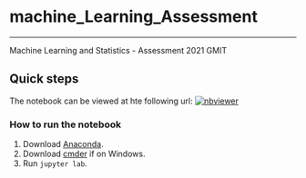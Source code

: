 # machine_Learning_Assessment

***

Machine Learning and Statistics - Assessment 2021 GMIT

## Quick steps

The notebook can be viewed at hte following url:
[![nbviewer](https://raw.githubusercontent.com/jupyter/design/master/logos/Badges/nbviewer_badge.svg)](https://nbviewer.org/github/thenriq/machine_Learning_Assessment/blob/main/Scikit-Learn%20Jupyter%20Notebook.ipynb)

### How to run the notebook

1. Download [Anaconda]().
2. Download [cmder]() if on Windows.
3. Run `jupyter lab`.
